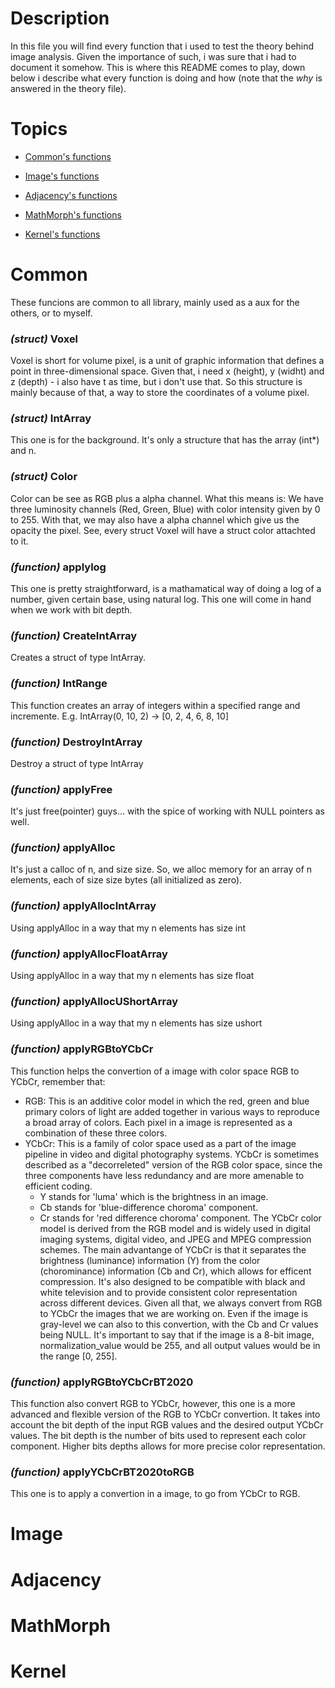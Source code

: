 # Description  
In this file you will find every function that i used to test the theory behind image analysis. Given the importance of such, i was sure that i had to document it somehow. This is where this README comes to play, down below i describe what every function is doing and how (note that the *why* is answered in the theory file).  

# Topics 

- [Common's functions](#Common)

- [Image's functions](#Image)

- [Adjacency's functions](#Adjacency)

- [MathMorph's functions](#MathMorph)

- [Kernel's functions](#Kernel)

# Common
These funcions are common to all library, mainly used as a aux for the others, or to myself. 

### *(struct)* Voxel
Voxel is short for volume pixel, is a unit of graphic information that defines a point in three-dimensional space. Given that, i need x (height), y (widht) and z (depth) - i also have t as time, but i don't use that. So this structure is mainly because of that, a way to store the coordinates of a volume pixel. 

### *(struct)* IntArray
This one is for the background. It's only a structure that has the array (int*) and n. 

### *(struct)* Color 
Color can be see as RGB plus a alpha channel. What this means is: We have three luminosity channels (Red, Green, Blue) with color intensity given by 0 to 255. With that, we may also have a alpha channel which give us the opacity the pixel. See, every struct Voxel will have a struct color attachted to it. 

### *(function)* applylog
This one is pretty straightforward, is a mathamatical way of doing a log of a number, given certain base, using natural log. This one will come in hand when we work with bit depth.

### *(function)* CreateIntArray
Creates a struct of type IntArray. 

### *(function)* IntRange
This function creates an array of integers within a specified range and incremente. E.g. IntArray(0, 10, 2) -> [0, 2, 4, 6, 8, 10]

### *(function)* DestroyIntArray
Destroy a struct of type IntArray

### *(function)* applyFree
It's just free(pointer) guys... with the spice of working with NULL pointers as well. 

### *(function)* applyAlloc
It's just a calloc of n, and size size. So, we alloc memory for an array of n elements, each of size size bytes (all initialized as zero).

### *(function)* applyAllocIntArray
Using applyAlloc in a way that my n elements has size int

### *(function)* applyAllocFloatArray
Using applyAlloc in a way that my n elements has size float

### *(function)* applyAllocUShortArray
Using applyAlloc in a way that my n elements has size ushort

### *(function)* applyRGBtoYCbCr
This function helps the convertion of a image with color space RGB to YCbCr, remember that:  
* RGB: This is an additive color model in which the red, green and blue primary colors of light are added together in various ways to reproduce a broad array of colors. Each pixel in a image is represented as a combination of these three colors.  
* YCbCr: This is a family of color space used as a part of the image pipeline in video and digital photography systems. YCbCr is sometimes described as a "decorreleted" version of the RGB color space, since the three components have less redundancy and are more amenable to efficient coding.
    - Y stands for 'luma' which is the brightness in an image.
    - Cb stands for 'blue-difference choroma' component.
    - Cr stands for 'red difference choroma' component.
The YCbCr color model is derived from the RGB model and is widely used in digital imaging systems, digital video, and JPEG and MPEG compression schemes. The main advantange of YCbCr is that it separates the brightness (luminance) information (Y) from the color (chorominance) information (Cb and Cr), which allows for efficent compression. It's also designed to be compatible with black and white television and to provide consistent color representation across different devices.
Given all that, we always convert from RGB to YCbCr the images that we are working on. Even if the image is gray-level we can also to this convertion, with the Cb and Cr values being NULL.
It's important to say that if the image is a 8-bit image, normalization_value would be 255, and all output values would be in the range [0, 255].

### *(function)* applyRGBtoYCbCrBT2020
This function also convert RGB to YCbCr, however, this one is a more advanced and flexible version of the RGB to YCbCr convertion. It takes into account the bit depth of the input RGB values and the desired output YCbCr values. The bit depth is the number of bits used to represent each color component. Higher bits depths allows for more precise color representation. 

### *(function)* applyYCbCrBT2020toRGB
This one is to apply a convertion in a image, to go from YCbCr to RGB.  

# Image

# Adjacency

# MathMorph

# Kernel
